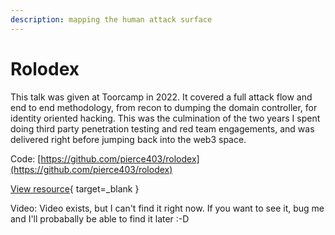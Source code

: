 ```yaml
---
description: mapping the human attack surface
---
```


# Rolodex

This talk was given at Toorcamp in 2022. It covered a full attack flow and end to end methodology, from recon to dumping the domain controller, for identity oriented hacking. This was the culmination of the two years I spent doing third party penetration testing and red team engagements, and was delivered right before jumping back into the web3 space.

Code: [https://github.com/pierce403/rolodex](https://github.com/pierce403/rolodex)

[View resource](https://docs.google.com/presentation/d/1-92H8zSuO98KOGn7YN9WTkNIGYaC_YkcmP6CXJbtSUQ/edit){ target=_blank }

Video:   Video exists, but I can't find it right now. If you want to see it, bug me and I'll probabally be able to find it later :-D

